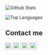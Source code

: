 ![Github Stats](https://github-readme-stats-kappa-lemon.vercel.app/api?username=BahuangShanren&show_icons=true)

![Top Languages](https://github-readme-stats-kappa-lemon.vercel.app/api/top-langs/?username=BahuangShanren)

## Contact me

<a href="https://twitter.com/BahuangShanren">
  <img align="left" height="23" width="23" src="https://gitee.com/bahuangshanren/photo/raw/master/twitter.svg" />
</a>

<a href="https://t.me/BahuangShanren">
  <img align="left" height="23" width="23" src="https://gitee.com/bahuangshanren/photo/raw/master/telegram.svg" />
</a>

<a href="mailto:bahuangshanren@protonmail.com">
  <img align="left" height="23" width="23" src="https://gitee.com/bahuangshanren/photo/raw/master/protonmail.svg" />
</a>

<a href="mailto:duduibahuang@gmail.com">
  <img align="left" height="23" width="23" src="https://gitee.com/bahuangshanren/photo/raw/master/gmail.svg" />
</a>
